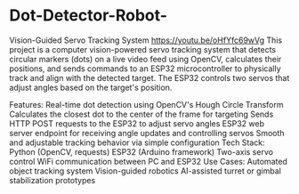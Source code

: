 # Dot-Detector-Robot-
Vision-Guided Servo Tracking System
https://youtu.be/oHfYfc69wVg
This project is a computer vision-powered servo tracking system that detects circular markers (dots) on a live video feed using OpenCV, calculates their positions, and sends commands to an ESP32 microcontroller to physically track and align with the detected target. The ESP32 controls two servos that adjust angles based on the target's position.

Features:
Real-time dot detection using OpenCV's Hough Circle Transform
Calculates the closest dot to the center of the frame for targeting
Sends HTTP POST requests to the ESP32 to adjust servo angles
ESP32 web server endpoint for receiving angle updates and controlling servos
Smooth and adjustable tracking behavior via simple configuration
Tech Stack:
Python (OpenCV, requests)
ESP32 (Arduino framework)
Two-axis servo control
WiFi communication between PC and ESP32
Use Cases:
Automated object tracking system
Vision-guided robotics
AI-assisted turret or gimbal stabilization prototypes

